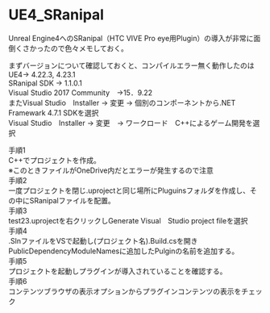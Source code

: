 # UE4_SRanipal  
  
Unreal Engine4へのSRanipal（HTC VIVE Pro eye用Plugin）の導入が非常に面倒くさかったので色々メモしておく。  
  
まずバージョンについて確認しておくと、コンパイルエラー無く動作したのは  
UE4-> 4.22.3, 4.23.1  
SRanipal SDK -> 1.1.0.1  
Visual Studio 2017 Community　->15．9.22  
またVisual Studio　Installer -> 変更 -> 個別のコンポーネントから.NET Framewark 4.7.1 SDKを選択  
Visual Studio　Installer -> 変更　-> ワークロード　C++によるゲーム開発を選択  
  
手順1  
C++でプロジェクトを作成。  
※このときファイルがOneDrive内だとエラーが発生するので注意  
手順2  
一度プロジェクトを閉じ.uprojectと同じ場所にPluguinsフォルダを作成し、その中にSRanipalファイルを配置。  
手順3  
test23.uprojectを右クリックしGenerate Visual　Studio project fileを選択  
手順4  
.SlnファイルをVSで起動し(プロジェクト名).Build.csを開きPublicDependencyModuleNamesに追加したPulginの名前を追加する。  
手順5  
プロジェクトを起動しプラグインが導入されていることを確認する。  
手順6  
コンテンツブラウザの表示オプションからプラグインコンテンツの表示をチェック  

